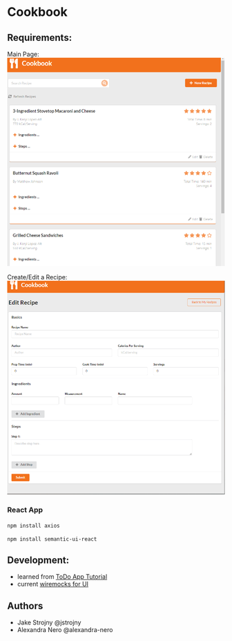 # Cookbook

## Requirements:

Main Page:
![Main Page](/main-page.png)

Create/Edit a Recipe:
![Edit Page](/edit-page.png)

### React App

`npm install axios`

`npm install semantic-ui-react`

## Development:
- learned from [ToDo App Tutorial](https://levelup.gitconnected.com/build-a-todo-app-in-golang-mongodb-and-react-e1357b4690a6)
- current [wiremocks for UI](https://wireframe.cc/gBx1v8)

## Authors
- Jake Strojny @jstrojny
- Alexandra Nero @alexandra-nero
